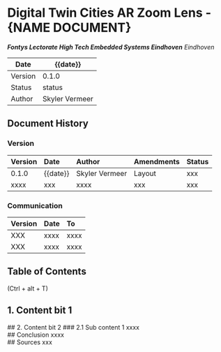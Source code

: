 # Digital Twin Cities AR Zoom Lens - {NAME DOCUMENT}
**_Fontys Lectorate High Tech Embedded Systems Eindhoven_**
_Eindhoven_

| Date    | {{date}} |
|---------|-------------------|
| Version |             0.1.0 |
| Status  | status            |
| Author  | Skyler Vermeer    |  

<div style="page-break-after: always;"></div>

## Document History
### Version

|  **Version**          |  **Date**              |  **Author**          |  **Amendments**                                            |  **Status**  |
|:----------------------|:-----------------------|:---------------------|:-----------------------------------------------------------|:-------------|
|                0.1.0  |  {{date}}     |  Skyler Vermeer      |  Layout  |  xxx         |
|  xxxx                 |  xxx                   |  xxxx                |  xxx                                                       |  xxx         |  

### **Communication**

|  **Version**  |  **Date**  |  **To**  |
|:--------------|:-----------|:---------|
|  XXX          |  xxxx      |  xxxx    |
|  XXX          |  xxxx      |  xxxx    |  

## Table of Contents
(Ctrl + alt + T)
<div style="page-break-after: always;"></div>

## 1. Content bit 1

<div style="page-break-after: always;"></div>
## 2. Content bit 2
### 2.1 Sub content 1
xxxx

<div style="page-break-after: always;"></div>
## Conclusion
xxxx

<div style="page-break-after: always;"></div>
## Sources
xxx